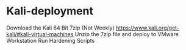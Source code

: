 # Kali-deployment

Download the Kali 64 Bit 7zip (Not Weekly) https://www.kali.org/get-kali/#kali-virtual-machines
Unzip the 7zip file and deploy to VMware Workstation
Run Hardening Scripts
